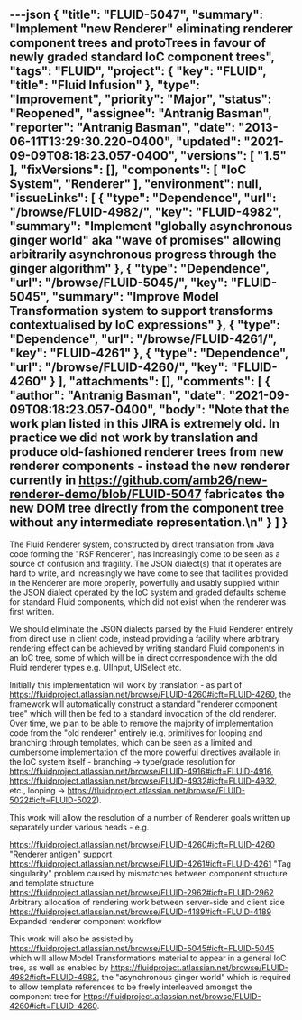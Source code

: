 ---json
{
  "title": "FLUID-5047",
  "summary": "Implement \"new Renderer\" eliminating renderer component trees and protoTrees in favour of newly graded standard IoC component trees",
  "tags": "FLUID",
  "project": {
    "key": "FLUID",
    "title": "Fluid Infusion"
  },
  "type": "Improvement",
  "priority": "Major",
  "status": "Reopened",
  "assignee": "Antranig Basman",
  "reporter": "Antranig Basman",
  "date": "2013-06-11T13:29:30.220-0400",
  "updated": "2021-09-09T08:18:23.057-0400",
  "versions": [
    "1.5"
  ],
  "fixVersions": [],
  "components": [
    "IoC System",
    "Renderer"
  ],
  "environment": null,
  "issueLinks": [
    {
      "type": "Dependence",
      "url": "/browse/FLUID-4982/",
      "key": "FLUID-4982",
      "summary": "Implement \"globally asynchronous ginger world\" aka \"wave of promises\" allowing arbitrarily asynchronous progress through the ginger algorithm"
    },
    {
      "type": "Dependence",
      "url": "/browse/FLUID-5045/",
      "key": "FLUID-5045",
      "summary": "Improve Model Transformation system to support transforms contextualised by IoC expressions"
    },
    {
      "type": "Dependence",
      "url": "/browse/FLUID-4261/",
      "key": "FLUID-4261"
    },
    {
      "type": "Dependence",
      "url": "/browse/FLUID-4260/",
      "key": "FLUID-4260"
    }
  ],
  "attachments": [],
  "comments": [
    {
      "author": "Antranig Basman",
      "date": "2021-09-09T08:18:23.057-0400",
      "body": "Note that the work plan listed in this JIRA is extremely old. In practice we did not work by translation and produce old-fashioned renderer trees from new renderer components - instead the new renderer currently in <https://github.com/amb26/new-renderer-demo/blob/FLUID-5047> fabricates the new DOM tree directly from the component tree without any intermediate representation.\n"
    }
  ]
}
---
The Fluid Renderer system, constructed by direct translation from Java code forming the "RSF Renderer", has increasingly come to be seen as a source of confusion and fragility. The JSON dialect(s) that it operates are hard to write, and increasingly we have come to see that facilities provided in the Renderer are more properly, powerfully and usably supplied within the JSON dialect operated by the IoC system and graded defaults scheme for standard Fluid components, which did not exist when the renderer was first written.

We should eliminate the JSON dialects parsed by the Fluid Renderer entirely from direct use in client code, instead providing a facility where arbitrary rendering effect can be achieved by writing standard Fluid components in an IoC tree, some of which will be in direct correspondence with the old Fluid renderer types e.g. UIInput, UISelect etc.&#x20;

Initially this implementation will work by translation - as part of <https://fluidproject.atlassian.net/browse/FLUID-4260#icft=FLUID-4260>, the framework will automatically construct a standard "renderer component tree" which will then be fed to a standard invocation of the old renderer. Over time, we plan to be able to remove the majority of implementation code from the "old renderer" entirely (e.g. primitives for looping and branching through templates, which can be seen as a limited and cumbersome implementation of the more powerful directives available in the IoC system itself - branching -> type/grade resolution for <https://fluidproject.atlassian.net/browse/FLUID-4916#icft=FLUID-4916>, <https://fluidproject.atlassian.net/browse/FLUID-4932#icft=FLUID-4932>, etc., looping -> <https://fluidproject.atlassian.net/browse/FLUID-5022#icft=FLUID-5022>).

This work will allow the resolution of a number of Renderer goals written up separately under various heads - e.g.

<https://fluidproject.atlassian.net/browse/FLUID-4260#icft=FLUID-4260> "Renderer antigen" support\
<https://fluidproject.atlassian.net/browse/FLUID-4261#icft=FLUID-4261> "Tag singularity" problem caused by mismatches between component structure and template structure\
<https://fluidproject.atlassian.net/browse/FLUID-2962#icft=FLUID-2962> Arbitrary allocation of rendering work between server-side and client side\
<https://fluidproject.atlassian.net/browse/FLUID-4189#icft=FLUID-4189> Expanded renderer component workflow

This work will also be assisted by <https://fluidproject.atlassian.net/browse/FLUID-5045#icft=FLUID-5045> which will allow Model Transformations material to appear in a general IoC tree, as well as enabled by <https://fluidproject.atlassian.net/browse/FLUID-4982#icft=FLUID-4982>, the "asynchronous ginger world" which is required to allow template references to be freely interleaved amongst the component tree for <https://fluidproject.atlassian.net/browse/FLUID-4260#icft=FLUID-4260>.

        